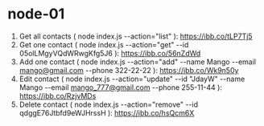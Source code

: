# node-01

1. Get all contacts ( node index.js --action="list" ): https://ibb.co/tLP7Tj5
2. Get one contact ( node index.js --action="get" --id 05olLMgyVQdWRwgKfg5J6 ): https://ibb.co/56nZdWd
3. Add one contact ( node index.js --action="add" --name Mango --email mango@gmail.com --phone 322-22-22 ): https://ibb.co/Wk9n50y
4. Edit contact ( node index.js --action="update" --id "JdayW" --name Mango --email mango_777@gmail.com --phone 255-11-44 ): https://ibb.co/RzjvMDs
5. Delete contact ( node index.js --action="remove" --id qdggE76Jtbfd9eWJHrssH ): https://ibb.co/hsQcm6X
